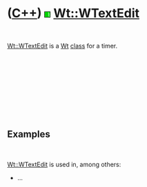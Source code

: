 



 

 

 

 

 

([C++](Cpp.htm)) ![Wt](PicWt.png) [Wt::WTextEdit](CppWTextEdit.htm)
===================================================================

 

[Wt::WTextEdit](CppWTextEdit.htm) is a [Wt](CppWt.htm)
[class](CppClass.htm) for a timer.

 

 

 

 

 

Examples
--------

 

[Wt::WTextEdit](CppWTextEdit.htm) is used in, among others:

-   ...

 

 

 

 

 





 



